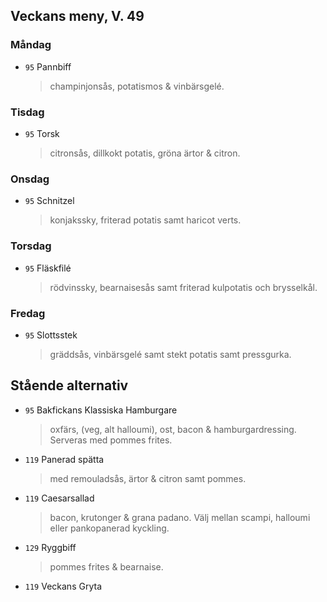 ## Veckans meny, V. 49

### Måndag 

* `95` Pannbiff
  > champinjonsås, potatismos & vinbärsgelé. 
 
  


### Tisdag

* `95` Torsk
  > citronsås, dillkokt potatis, gröna ärtor & citron. 
  


### Onsdag

* `95` Schnitzel 
  > konjakssky, friterad potatis samt haricot verts. 



### Torsdag

* `95` Fläskfilé 
  >  rödvinssky, bearnaisesås samt friterad kulpotatis och brysselkål. 


### Fredag

* `95` Slottsstek
  > gräddsås, vinbärsgelé samt stekt potatis samt pressgurka.


## Stående alternativ

* `95` Bakfickans Klassiska Hamburgare
  >oxfärs, (veg, alt halloumi), ost, bacon & hamburgardressing. Serveras med pommes frites.

* `119`  Panerad spätta
  >   med remouladsås, ärtor & citron samt pommes.

* `119` Caesarsallad
  > bacon, krutonger & grana padano. Välj mellan scampi, halloumi eller pankopanerad kyckling.
  
* `129` Ryggbiff
  > pommes frites & bearnaise.

* `119` Veckans Gryta 
  

